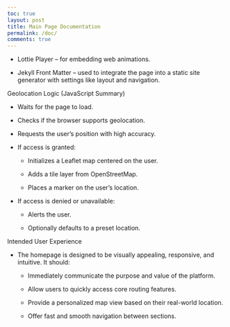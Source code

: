 ```yaml
---
toc: true
layout: post
title: Main Page Documentation 
permalink: /doc/
comments: true
---
```



- Lottie Player – for embedding web animations.

- Jekyll Front Matter – used to integrate the page into a static site generator with settings like layout and navigation.

Geolocation Logic (JavaScript Summary)
- Waits for the page to load.

- Checks if the browser supports geolocation.

- Requests the user’s position with high accuracy.

- If access is granted:

     - Initializes a Leaflet map centered on the user.

     - Adds a tile layer from OpenStreetMap.

     - Places a marker on the user’s location.

- If access is denied or unavailable:

     - Alerts the user.

     - Optionally defaults to a preset location.

Intended User Experience
- The homepage is designed to be visually appealing, responsive, and intuitive. It should:

     - Immediately communicate the purpose and value of the platform.

     - Allow users to quickly access core routing features.

     - Provide a personalized map view based on their real-world location.

     - Offer fast and smooth navigation between sections.